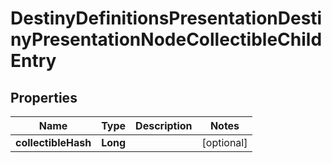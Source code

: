 
# DestinyDefinitionsPresentationDestinyPresentationNodeCollectibleChildEntry

## Properties
Name | Type | Description | Notes
------------ | ------------- | ------------- | -------------
**collectibleHash** | **Long** |  |  [optional]



